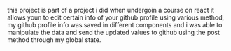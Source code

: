 this project is  part of a project i did when undergoin a course on react it allows youn to edit certain info of your github profile using various method, my github profile info was saved in  different components and i was able to manipulate the data and send the updated values to github using the post method through my global state.    
